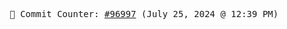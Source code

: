 <p align="center">
    <samp>
        📮 Commit Counter: <a href="https://github.com/Javascript-void0/Javascript-void0/commits/main">#96997</a> (July 25, 2024 @ 12:39 PM)
    </samp>
</p>